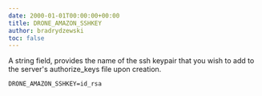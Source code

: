 ```yaml
---
date: 2000-01-01T00:00:00+00:00
title: DRONE_AMAZON_SSHKEY
author: bradrydzewski
toc: false
---
```


A string field, provides the name of the ssh keypair that you
wish to add to the server's authorize_keys file upon creation.

```
DRONE_AMAZON_SSHKEY=id_rsa
```
